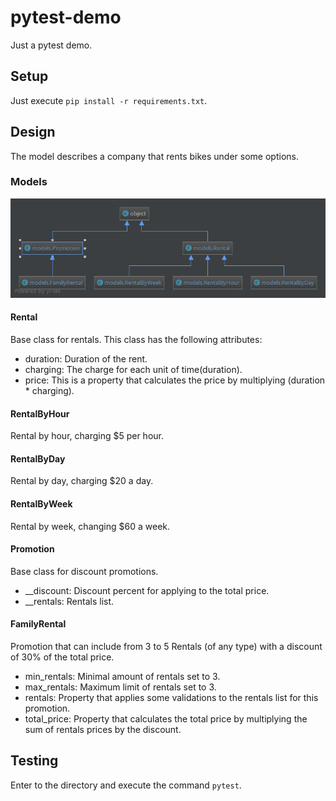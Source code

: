 # pytest-demo
Just a pytest demo.
## Setup
Just execute ``pip install -r requirements.txt``.
## Design
The model describes a company that rents bikes under some options.
### Models
![Class diagram](https://raw.githubusercontent.com/hurta2yaisel/pytest-demo/master/diagram.png)
#### Rental
Base class for rentals. This class has the following attributes:
- duration: Duration of the rent.
- charging: The charge for each unit of time(duration).
- price: This is a property that calculates the price by multiplying (duration * charging).
#### RentalByHour
Rental by hour, charging $5 per hour.
#### RentalByDay
Rental by day, charging $20 a day.
#### RentalByWeek
Rental by week, changing $60 a week.
#### Promotion
Base class for discount promotions.
- __discount: Discount percent for applying to the total price.
- __rentals: Rentals list.
#### FamilyRental
Promotion that can include from 3 to 5 Rentals (of any type) with a discount of 30% of the total price.
- min_rentals: Minimal amount of rentals set to 3.
- max_rentals: Maximum limit of rentals set to 3.
- rentals: Property that applies some validations to the rentals list for this promotion.
- total_price: Property that calculates the total price by multiplying the sum of rentals prices by the discount.

## Testing
Enter to the directory and execute the command ``pytest``.
